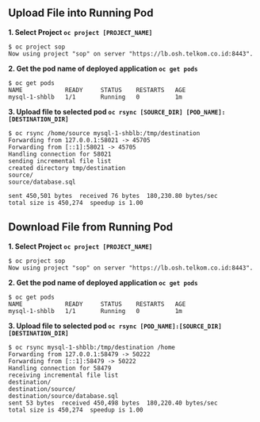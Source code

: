 ## Upload File into Running Pod

**1.	Select Project `oc project [PROJECT_NAME]`**

	$ oc project sop
	Now using project "sop" on server "https://lb.osh.telkom.co.id:8443".

**2. Get the pod name of deployed application `oc get pods`**

	$ oc get pods
	NAME            READY     STATUS    RESTARTS   AGE
	mysql-1-shblb   1/1       Running   0          1m

**3.	Upload file to selected pod `oc rsync [SOURCE_DIR] [POD_NAME]:[DESTINATION_DIR]`**

	$ oc rsync /home/source mysql-1-shblb:/tmp/destination
	Forwarding from 127.0.0.1:58021 -> 45705
	Forwarding from [::1]:58021 -> 45705
	Handling connection for 58021
	sending incremental file list
	created directory tmp/destination
	source/
	source/database.sql

	sent 450,501 bytes  received 76 bytes  180,230.80 bytes/sec
	total size is 450,274  speedup is 1.00

## Download File from Running Pod

**1. Select Project `oc project [PROJECT_NAME]`**

	$ oc project sop
	Now using project "sop" on server "https://lb.osh.telkom.co.id:8443".

**2. Get the pod name of deployed application `oc get pods`**

	$ oc get pods
	NAME            READY     STATUS    RESTARTS   AGE
	mysql-1-shblb   1/1       Running   0          1m

**3. Upload file to selected pod `oc rsync [POD_NAME]:[SOURCE_DIR] [DESTINATION_DIR]`**

	$ oc rsync mysql-1-shblb:/tmp/destination /home
	Forwarding from 127.0.0.1:58479 -> 50222
	Forwarding from [::1]:58479 -> 50222
	Handling connection for 58479
	receiving incremental file list
	destination/
	destination/source/
	destination/source/database.sql
	sent 53 bytes  received 450,498 bytes  180,220.40 bytes/sec
	total size is 450,274  speedup is 1.00